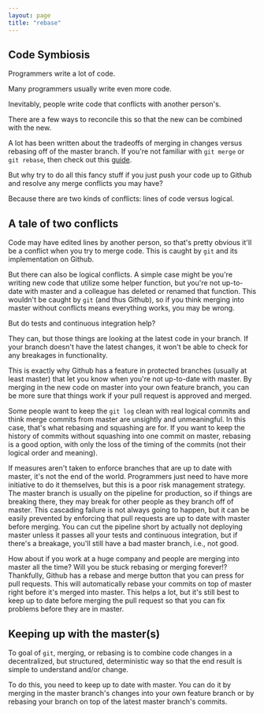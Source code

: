 ```yaml
---
layout: page
title: "rebase"
---
```


## Code Symbiosis

Programmers write a lot of code.

Many programmers usually write even more code. 

Inevitably, people write code that conflicts with another person's.

There are a few ways to reconcile this so that the new can be combined with the new. 

A lot has been written about the tradeoffs of merging in changes versus rebasing off of the master branch. If you're not familiar with `git merge` or `git rebase`, then check out this [guide](https://www.atlassian.com/git/tutorials/merging-vs-rebasing). 

But why try to do all this fancy stuff if you just push your code up to Github and resolve any merge conflicts you may have? 

Because there are two kinds of conflicts: lines of code versus logical. 

## A tale of two conflicts

Code may have edited lines by another person, so that's pretty obvious it'll be a conflict when you try to merge code. This is caught by `git` and its implementation on Github. 

But there can also be logical conflicts. A simple case might be you're writing new code that utilize some helper function, but you're not up-to-date with master and a colleague has deleted or renamed that function. This wouldn't be caught by `git` (and thus Github), so if you think merging into master without conflicts means everything works, you may be wrong. 

But do tests and continuous integration help? 

They can, but those things are looking at the latest code in your branch. If your branch doesn't have the latest changes, it won't be able to check for any breakages in functionality. 

This is exactly why Github has a feature in protected branches (usually at least master) that let you know when you're not up-to-date with master. By merging in the new code on master into your own feature branch, you can be more sure that things work if your pull request is approved and merged. 

Some people want to keep the `git log` clean with real logical commits and think merge commits from master are unsightly and unmeaningful. In this case, that's what rebasing and squashing are for. If you want to keep the history of commits without squashing into one commit on master, rebasing is a good option, with only the loss of the timing of the commits (not their logical order and meaning). 

If measures aren't taken to enforce branches that are up to date with master, it's not the end of the world. Programmers just need to have more initiative to do it themselves, but this is a poor risk management strategy. The master branch is usually on the pipeline for production, so if things are breaking there, they may break for other people as they branch off of master. This cascading failure is not always going to happen, but it can be easily prevented by enforcing that pull requests are up to date with master before merging. You can cut the pipeline short by actually not deploying master unless it passes all your tests and continuous integration, but if there's a breakage, you'll still have a bad master branch, i.e., not good. 

How about if you work at a huge company and people are merging into master all the time? Will you be stuck rebasing or merging forever!? Thankfully, Github has a rebase and merge button that you can press for pull requests. This will automatically rebase your commits on top of master right before it's merged into master. This helps a lot, but it's still best to keep up to date before merging the pull request so that you can fix problems before they are in master. 

## Keeping up with the master(s) 

To goal of `git`, merging, or rebasing is to combine code changes in a decentralized, but structured, deterministic way so that the end result is simple to understand and/or change. 

To do this, you need to keep up to date with master. You can do it by merging in the master branch's changes into your own feature branch or by rebasing your branch on top of the latest master branch's commits.
